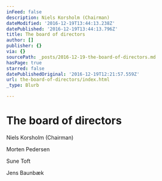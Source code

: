 ```yaml
---
inFeed: false
description: Niels Korsholm (Chairman)
dateModified: '2016-12-19T13:44:13.238Z'
datePublished: '2016-12-19T13:44:13.796Z'
title: The board of directors
author: []
publisher: {}
via: {}
sourcePath: _posts/2016-12-19-the-board-of-directors.md
hasPage: true
starred: false
datePublishedOriginal: '2016-12-19T12:21:57.559Z'
url: the-board-of-directors/index.html
_type: Blurb

---
```

# The board of directors

Niels Korsholm (Chairman)

Morten Pedersen

Sune Toft

Jens Baunbæk